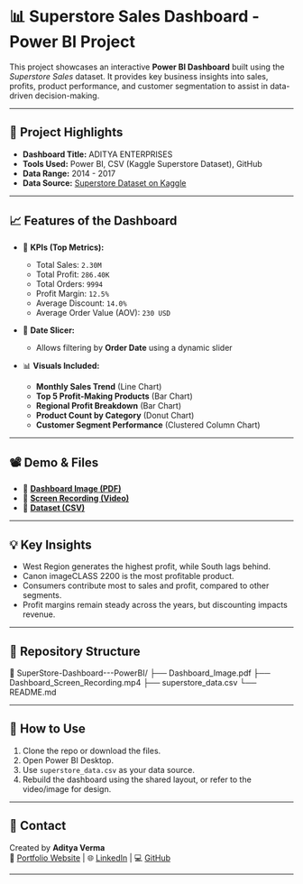 # 📊 Superstore Sales Dashboard - Power BI Project

This project showcases an interactive **Power BI Dashboard** built using the *Superstore Sales* dataset. It provides key business insights into sales, profits, product performance, and customer segmentation to assist in data-driven decision-making.

---

## 📌 Project Highlights

- **Dashboard Title:** ADITYA ENTERPRISES  
- **Tools Used:** Power BI, CSV (Kaggle Superstore Dataset), GitHub  
- **Data Range:** 2014 - 2017  
- **Data Source:** [Superstore Dataset on Kaggle](https://www.kaggle.com/datasets)

---

## 📈 Features of the Dashboard

- 🔢 **KPIs (Top Metrics):**  
  - Total Sales: `2.30M`  
  - Total Profit: `286.40K`  
  - Total Orders: `9994`  
  - Profit Margin: `12.5%`  
  - Average Discount: `14.0%`  
  - Average Order Value (AOV): `230 USD`  

- 📅 **Date Slicer:**  
  - Allows filtering by **Order Date** using a dynamic slider

- 📊 **Visuals Included:**  
  - **Monthly Sales Trend** (Line Chart)  
  - **Top 5 Profit-Making Products** (Bar Chart)  
  - **Regional Profit Breakdown** (Bar Chart)  
  - **Product Count by Category** (Donut Chart)  
  - **Customer Segment Performance** (Clustered Column Chart)  

---

## 📽️ Demo & Files

- 📸 [**Dashboard Image (PDF)**](https://github.com/Aadiv2104/SuperStore-Dashboard---PowerBI/blob/main/Dashboard_Image.pdf)  
- 🎥 [**Screen Recording (Video)**](https://github.com/Aadiv2104/SuperStore-Dashboard---PowerBI/blob/main/Dashboard_Screen_Recording.mp4)  
- 📁 [**Dataset (CSV)**](https://github.com/Aadiv2104/SuperStore-Dashboard---PowerBI/blob/main/superstore_data.csv)

---

## 💡 Key Insights

- West Region generates the highest profit, while South lags behind.
- Canon imageCLASS 2200 is the most profitable product.
- Consumers contribute most to sales and profit, compared to other segments.
- Profit margins remain steady across the years, but discounting impacts revenue.

---

## 📂 Repository Structure

📁 SuperStore-Dashboard---PowerBI/
├── Dashboard_Image.pdf
├── Dashboard_Screen_Recording.mp4
├── superstore_data.csv
└── README.md


---

## 🚀 How to Use

1. Clone the repo or download the files.
2. Open Power BI Desktop.
3. Use `superstore_data.csv` as your data source.
4. Rebuild the dashboard using the shared layout, or refer to the video/image for design.

---

## 📧 Contact

Created by **Aditya Verma**  
🔗 [Portfolio Website](#) | 🌐 [LinkedIn](#) | 💻 [GitHub](https://github.com/Aadiv2104)

---

